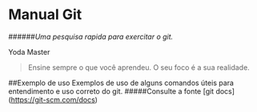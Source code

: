 # Manual Git #
######_Uma pesquisa rapida para exercitar o git._

Yoda Master
>Ensine sempre o que você aprendeu.
>O seu foco é a sua realidade.

##Exemplo de uso
Exemplos de uso de alguns comandos úteis para entendimento e uso correto do git.
#####Consulte a fonte [git docs] (https://git-scm.com/docs)

